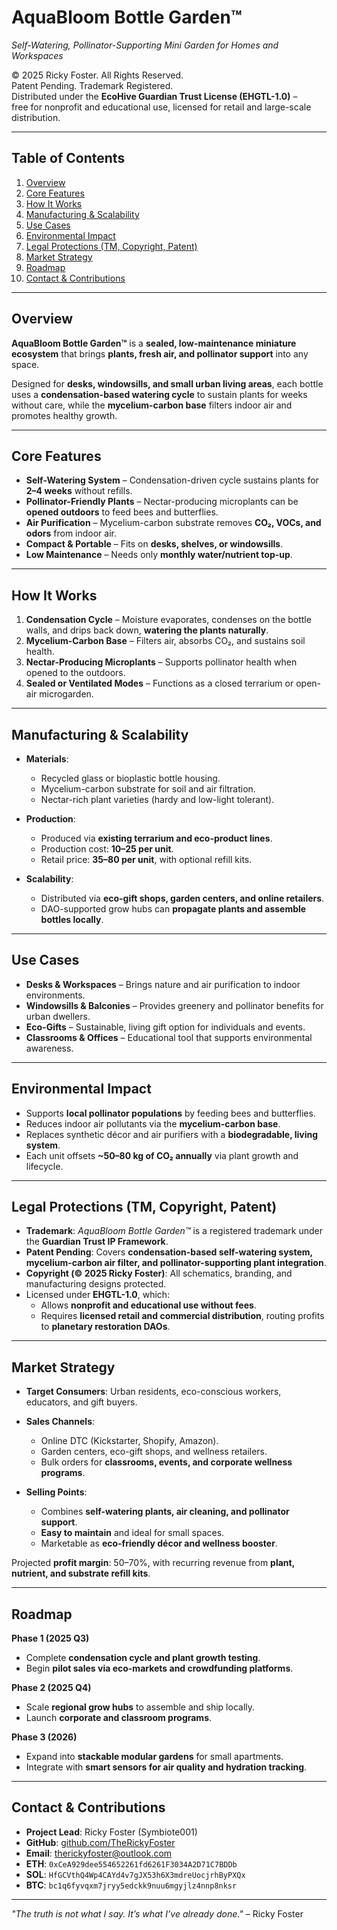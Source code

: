 # AquaBloom Bottle Garden™  
*Self-Watering, Pollinator-Supporting Mini Garden for Homes and Workspaces*

© 2025 Ricky Foster. All Rights Reserved.  
Patent Pending. Trademark Registered.  
Distributed under the **EcoHive Guardian Trust License (EHGTL-1.0)** –  
free for nonprofit and educational use, licensed for retail and large-scale distribution.

---

## Table of Contents
1. [Overview](#overview)  
2. [Core Features](#core-features)  
3. [How It Works](#how-it-works)  
4. [Manufacturing & Scalability](#manufacturing--scalability)  
5. [Use Cases](#use-cases)  
6. [Environmental Impact](#environmental-impact)  
7. [Legal Protections (TM, Copyright, Patent)](#legal-protections-tm-copyright-patent)  
8. [Market Strategy](#market-strategy)  
9. [Roadmap](#roadmap)  
10. [Contact & Contributions](#contact--contributions)  

---

## Overview

**AquaBloom Bottle Garden™** is a **sealed, low-maintenance miniature ecosystem** that brings **plants, fresh air, and pollinator support** into any space.  

Designed for **desks, windowsills, and small urban living areas**, each bottle uses a **condensation-based watering cycle** to sustain plants for weeks without care, while the **mycelium-carbon base** filters indoor air and promotes healthy growth.

---

## Core Features

- **Self-Watering System** – Condensation-driven cycle sustains plants for **2–4 weeks** without refills.  
- **Pollinator-Friendly Plants** – Nectar-producing microplants can be **opened outdoors** to feed bees and butterflies.  
- **Air Purification** – Mycelium-carbon substrate removes **CO₂, VOCs, and odors** from indoor air.  
- **Compact & Portable** – Fits on **desks, shelves, or windowsills**.  
- **Low Maintenance** – Needs only **monthly water/nutrient top-up**.

---

## How It Works

1. **Condensation Cycle** – Moisture evaporates, condenses on the bottle walls, and drips back down, **watering the plants naturally**.  
2. **Mycelium-Carbon Base** – Filters air, absorbs CO₂, and sustains soil health.  
3. **Nectar-Producing Microplants** – Supports pollinator health when opened to the outdoors.  
4. **Sealed or Ventilated Modes** – Functions as a closed terrarium or open-air microgarden.

---

## Manufacturing & Scalability

- **Materials**:  
  - Recycled glass or bioplastic bottle housing.  
  - Mycelium-carbon substrate for soil and air filtration.  
  - Nectar-rich plant varieties (hardy and low-light tolerant).

- **Production**:  
  - Produced via **existing terrarium and eco-product lines**.  
  - Production cost: **$10–$25 per unit**.  
  - Retail price: **$35–$80 per unit**, with optional refill kits.

- **Scalability**:  
  - Distributed via **eco-gift shops, garden centers, and online retailers**.  
  - DAO-supported grow hubs can **propagate plants and assemble bottles locally**.

---

## Use Cases

- **Desks & Workspaces** – Brings nature and air purification to indoor environments.  
- **Windowsills & Balconies** – Provides greenery and pollinator benefits for urban dwellers.  
- **Eco-Gifts** – Sustainable, living gift option for individuals and events.  
- **Classrooms & Offices** – Educational tool that supports environmental awareness.

---

## Environmental Impact

- Supports **local pollinator populations** by feeding bees and butterflies.  
- Reduces indoor air pollutants via the **mycelium-carbon base**.  
- Replaces synthetic décor and air purifiers with a **biodegradable, living system**.  
- Each unit offsets **~50–80 kg of CO₂ annually** via plant growth and lifecycle.

---

## Legal Protections (TM, Copyright, Patent)

- **Trademark**: *AquaBloom Bottle Garden™* is a registered trademark under the **Guardian Trust IP Framework**.  
- **Patent Pending**: Covers **condensation-based self-watering system, mycelium-carbon air filter, and pollinator-supporting plant integration**.  
- **Copyright (© 2025 Ricky Foster)**: All schematics, branding, and manufacturing designs protected.  
- Licensed under **EHGTL-1.0**, which:  
  - Allows **nonprofit and educational use without fees**.  
  - Requires **licensed retail and commercial distribution**, routing profits to **planetary restoration DAOs**.

---

## Market Strategy

- **Target Consumers**: Urban residents, eco-conscious workers, educators, and gift buyers.  
- **Sales Channels**:  
  - Online DTC (Kickstarter, Shopify, Amazon).  
  - Garden centers, eco-gift shops, and wellness retailers.  
  - Bulk orders for **classrooms, events, and corporate wellness programs**.

- **Selling Points**:  
  - Combines **self-watering plants, air cleaning, and pollinator support**.  
  - **Easy to maintain** and ideal for small spaces.  
  - Marketable as **eco-friendly décor and wellness booster**.

Projected **profit margin**: 50–70%, with recurring revenue from **plant, nutrient, and substrate refill kits**.

---

## Roadmap

**Phase 1 (2025 Q3)**  
- Complete **condensation cycle and plant growth testing**.  
- Begin **pilot sales via eco-markets and crowdfunding platforms**.

**Phase 2 (2025 Q4)**  
- Scale **regional grow hubs** to assemble and ship locally.  
- Launch **corporate and classroom programs**.

**Phase 3 (2026)**  
- Expand into **stackable modular gardens** for small apartments.  
- Integrate with **smart sensors for air quality and hydration tracking**.

---

## Contact & Contributions

- **Project Lead**: Ricky Foster (Symbiote001)  
- **GitHub**: [github.com/TheRickyFoster](https://github.com/TheRickyFoster)  
- **Email**: therickyfoster@outlook.com  
- **ETH**: `0xCeA929dee554652261fd6261F3034A2D71C7BDDb`  
- **SOL**: `HfGCVthQ4Wp4CAYd4v7gJX53h6X3mdreUocjrhByPXQx`  
- **BTC**: `bc1q6fyvqxm7jryy5edckk9nuu6mgyjlz4nnp8nksr`  

---

*"The truth is not what I say. It’s what I’ve already done."* – Ricky Foster
